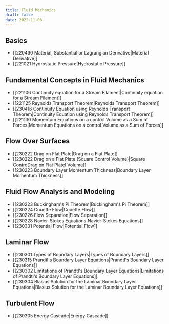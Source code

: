 ```yaml
---
title: Fluid Mechanics
draft: false
date: 2022-11-06
---
```


## Basics
- [[220430 Material, Substantial or Lagrangian Derivative|Material Derivative]]
- [[221021 Hydrostatic Pressure|Hydrostatic Pressure]]
## Fundamental Concepts in Fluid Mechanics
- [[221106 Continuity equation for a Stream Filament|Continuity equation for a Stream Filament]]
- [[221125 Reynolds Transport Theorem|Reynolds Transport Theorem]]
- [[230416 Continuity Equation using Reynolds Transport Theorem|Continuity Equation using Reynolds Transport Theorem]]
- [[221130 Momentum Equations on a control Volume as a Sum of Forces|Momentum Equations on a control Volume as a Sum of Forces]]
## Flow Over Surfaces
- [[230222 Drag on Flat Plate|Drag on a Flat Plate]]
- [[230222 Drag on a Flat Plate (Square Control Volume)|Square ControDrag on Flat Platel Volume]]
- [[230223 Boundary Layer Momentum Thickness|Boundary Layer Momentum Thickness]]
## Fluid Flow Analysis and Modeling
- [[230223 Buckingham's Pi Theorem|Buckingham's Pi Theorem]]
- [[230224 Couette Flow|Couette Flow]]
- [[230226 Flow Separation|Flow Separation]]
- [[230228 Navier-Stokes Equations|Navier-Stokes Equations]]
- [[230301 Potential Flow|Potential Flow]]
## Laminar Flow
- [[230301 Types of Boundary Layers|Types of Boundary Layers]]
- [[230315 Prandtl's Boundary Layer Equations|Prandtl's Boundary Layer Equations]]
- [[230302 Limitations of Prandtl's Boundary Layer Equations|Limitations of Prandtl's Boundary Layer Equations]]
- [[230304 Blasius Solution for the Laminar Boundary Layer Equations|Blasius Solution for the Laminar Boundary Layer Equations]]
## Turbulent Flow
- [[230305 Energy Cascade|Energy Cascade]]



